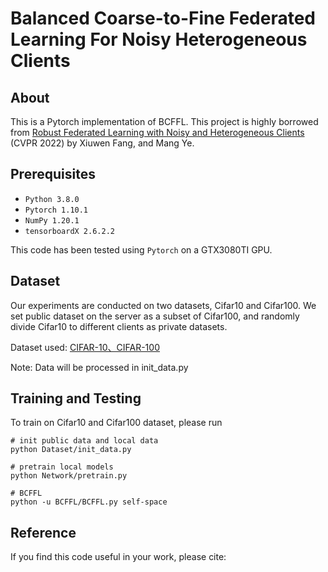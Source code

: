# Balanced Coarse-to-Fine Federated Learning For Noisy Heterogeneous Clients

## About
This is a Pytorch implementation of BCFFL. This project is highly borrowed from [Robust Federated Learning with Noisy and Heterogeneous Clients](https://github.com/FangXiuwen/Robust_FL) (CVPR 2022) by Xiuwen Fang, and Mang Ye.

## Prerequisites
- `Python 3.8.0`
- `Pytorch 1.10.1`
- `NumPy 1.20.1`
- `tensorboardX 2.6.2.2`


This code has been tested using `Pytorch` on a GTX3080TI GPU.

## Dataset
Our experiments are conducted on two datasets, Cifar10 and Cifar100. We set public dataset on the server as a subset of Cifar100, and randomly divide Cifar10 to different clients as private datasets.

Dataset used: [CIFAR-10、CIFAR-100](http://www.cs.toronto.edu/~kriz/cifar.html)

Note: Data will be processed in init_data.py

## Training and Testing
To train on Cifar10 and Cifar100 dataset, please run
```
# init public data and local data
python Dataset/init_data.py

# pretrain local models
python Network/pretrain.py

# BCFFL
python -u BCFFL/BCFFL.py self-space
```

## Reference 
If you find this code useful in your work, please cite:
